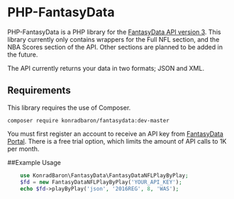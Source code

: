 # PHP-FantasyData

PHP-FantasyData is a PHP library for the [FantasyData API version 3](http://fantasydata.com/).
This library currently only contains wrappers for the Full NFL section, and the NBA Scores section of the API. Other sections are planned to be added in the future.

The API currently returns your data in two formats; JSON and XML.

## Requirements
This library requires the use of Composer.
```
composer require konradbaron/fantasydata:dev-master
```

You must first register an account to receive an API key from [FantasyData Portal](http://fantasydata.com/). There is a free trial option, which limits the amount of API calls to 1K per month.

##Example Usage

```php
    use KonradBaron\FantasyData\FantasyDataNFLPlayByPlay;
    $fd = new FantasyDataNFLPlayByPlay('YOUR_API_KEY');
    echo $fd->playByPlay('json', '2016REG', 8, 'WAS');
```
